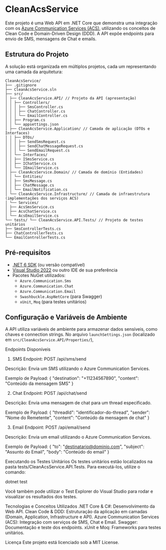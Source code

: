 # CleanAcsService

Este projeto é uma Web API em .NET Core que demonstra uma integração com os [Azure Communication Services (ACS)](https://azure.microsoft.com/services/communication-services/), utilizando os conceitos de Clean Code e Domain-Driven Design (DDD). A API expõe endpoints para envio de SMS, mensagens de Chat e emails.

## Estrutura do Projeto

A solução está organizada em múltiplos projetos, cada um representando uma camada da arquitetura:
```
CleanAcsService/
├── .gitignore
├── CleanAcsService.sln
├── src/
│ ├── CleanAcsService.API/ // Projeto da API (apresentação) 
│ │ ├── Controllers/
│ │ │ ├── SmsController.cs 
│ │ │ ├── ChatController.cs 
│ │ │ └── EmailController.cs 
│ │ ├── Program.cs
│ │ └── appsettings.json
│ ├── CleanAcsService.Application/ // Camada de aplicação (DTOs e Interfaces) 
│ │ ├── DTOs/ 
│ │ │ ├── SendSmsRequest.cs 
│ │ │ ├── SendChatMessageRequest.cs 
│ │ │ └── SendEmailRequest.cs
│ │ └── Interfaces/
│ │ ├── ISmsService.cs
│ │ ├── IChatService.cs
│ │ └── IEmailService.cs
│ ├── CleanAcsService.Domain/ // Camada de domínio (Entidades)
│ │ └── Entities/ 
│ │ ├── SmsMessage.cs
│ │ ├── ChatMessage.cs 
│ │ └── EmailNotification.cs
│ └── CleanAcsService.Infrastructure/ // Camada de infraestrutura (implementações dos serviços ACS)
│ └── Services/
│ ├── AcsSmsService.cs 
│ ├── AcsChatService.cs 
│ └── AcsEmailService.cs
└── tests/ └── CleanAcsService.API.Tests/ // Projeto de testes unitários
├── SmsControllerTests.cs
├── ChatControllerTests.cs 
└── EmailControllerTests.cs
```


## Pré-requisitos

- [.NET 6 SDK](https://dotnet.microsoft.com/download) (ou versão compatível)
- [Visual Studio 2022](https://visualstudio.microsoft.com/) ou outro IDE de sua preferência
- Pacotes NuGet utilizados:
  - `Azure.Communication.Sms`
  - `Azure.Communication.Chat`
  - `Azure.Communication.Email`
  - `Swashbuckle.AspNetCore` (para Swagger)
  - `xUnit`, `Moq` (para testes unitários)

## Configuração e Variáveis de Ambiente

A API utiliza variáveis de ambiente para armazenar dados sensíveis, como chaves e connection strings. No arquivo `launchSettings.json` (localizado em `src/CleanAcsService.API/Properties/`), 

Endpoints Disponíveis

1. SMS
Endpoint: POST /api/sms/send

Descrição: Envia um SMS utilizando o Azure Communication Services.

Exemplo de Payload:
{
  "destination": "+11234567890",
  "content": "Conteúdo da mensagem SMS"
}

2. Chat
Endpoint: POST /api/chat/send

Descrição: Envia uma mensagem de chat para um thread especificado.

Exemplo de Payload:
{
  "threadId": "identificador-do-thread",
  "sender": "Nome do Remetente",
  "content": "Conteúdo da mensagem de chat"
}

3. Email
Endpoint: POST /api/email/send

Descrição: Envia um email utilizando o Azure Communication Services.

Exemplo de Payload:
{
  "to": "destinatario@dominio.com",
  "subject": "Assunto do Email",
  "body": "Conteúdo do email"
}

Executando os Testes Unitários
Os testes unitários estão localizados na pasta tests/CleanAcsService.API.Tests. Para executá-los, utilize o comando:

dotnet test

Você também pode utilizar o Test Explorer do Visual Studio para rodar e visualizar os resultados dos testes.

Tecnologias e Conceitos Utilizados
.NET Core & C#: Desenvolvimento da Web API.
Clean Code & DDD: Estruturação da aplicação em camadas (Domain, Application, Infrastructure e API).
Azure Communication Services (ACS): Integração com serviços de SMS, Chat e Email.
Swagger: Documentação e teste dos endpoints.
xUnit e Moq: Frameworks para testes unitários.

Licença
Este projeto está licenciado sob a MIT License.





